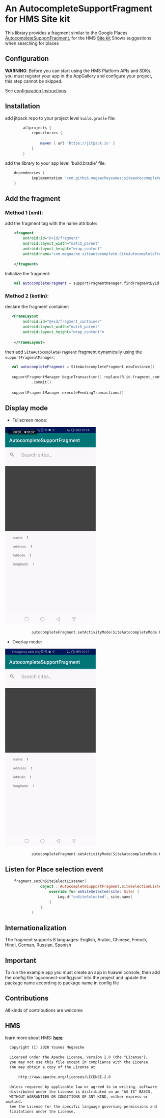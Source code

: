# An AutocompleteSupportFragment for HMS Site kit

This library provides a fragment similar to the Google Places [AutocompleteSupportFragment](https://developers.google.com/places/android-sdk/autocomplete), for the HMS [Site kit](https://developer.huawei.com/consumer/en/hms/huawei-sitekit)
Shows suggestions when searching for places

## Configuration

**WARNING**: Before you can start using the HMS Platform APIs and SDKs, you must register your app in the AppGallery and configure your project, this step cannot be skipped.

See [configuration Instructions](CONFIGURATION.md).

## Installation
add jitpack repo to your project level `build.gradle` file:

``` groovy
        allprojects {
    		repositories {
    			...
    			maven { url 'https://jitpack.io' }
    		}
    	}
```
add the library to your app level 'build.bradle' file:
``` groovy
	dependencies {
	        implementation 'com.github.megaacheyounes:siteautocomoplete:1.0.3'
	}
```

## Add the fragment

### Method 1 (xml):
add the fragment tag with the name attribute:
``` xml
    <fragment
        android:id="@+id/fragment"
        android:layout_width="match_parent"
        android:layout_height="wrap_content"
        android:name="com.megaache.siteautocomplete.SiteAutocompleteFragment">

    </fragment>
```
Initialize the fragment:
``` kotlin
    val autocompleteFragment = supportFragmentManager.findFragmentById(R.id.fragment) as SiteAutocompleteFragment
```

### Method 2 (kotlin):
declare the fragment container:
``` xml
   <FrameLayout
        android:id="@+id/fragment_container"
        android:layout_width="match_parent"
        android:layout_height="wrap_content">

    </FrameLayout>
```
then add `SiteAutocompleteFragment` fragment dynamically using the `supportFragmentManager`:
``` kotlin
   val autocompleteFragment = SiteAutocompleteFragment.newInstance()

   supportFragmentManager.beginTransaction().replace(R.id.fragment_container, fragment)
            .commit()

   supportFragmentManager.executePendingTransactions()
```

## Display mode


- Fullscreen mode:
<img alt="fullscreen mode" src="screenshots/fullscreen_mode.gif"  width="295" height="640" />

```kotlin
            autocompleteFragment.setActivityMode(SiteAutocompleteMode.FULLSCREEN)
```

- Overlay mode:
<img alt="overlay mode" src="screenshots/overlay_mode.gif"  width="295" height="640" />

```kotlin
            autocompleteFragment.setActivityMode(SiteAutocompleteMode.OVERLAY)
```

## Listen for Place selection event

```kotlin
    fragment.setOnSiteSelectListener(
                object : AutocompleteSupportFragment.SiteSelectionListener {
                    override fun onSiteSelected(site: Site) {
                        Log.d("onSiteSelected", site.name)
                    }
                }
            )
```

## Internationalization
The fragment supports 8 languages: English, Arabic, Chinese, French, Hindi, German, Russian, Spanish

## Important

To run the example app you must create an app in huawei console, then add the config file 'agconnect-config.json' into the project and update the package name according to package name in config file


## Contributions

All kinds of contributions are welcome

## HMS
learn more about HMS: [**here**](https://developer.Huawei.com/consumer/en/hms)


```
  Copyright (C) 2020 Younes Megaache

  Licensed under the Apache License, Version 2.0 (the "License");
  you may not use this file except in compliance with the License.
  You may obtain a copy of the License at

      http://www.apache.org/licenses/LICENSE-2.0

  Unless required by applicable law or agreed to in writing, software
  distributed under the License is distributed on an "AS IS" BASIS,
  WITHOUT WARRANTIES OR CONDITIONS OF ANY KIND, either express or implied.
  See the License for the specific language governing permissions and
  limitations under the License.
```









